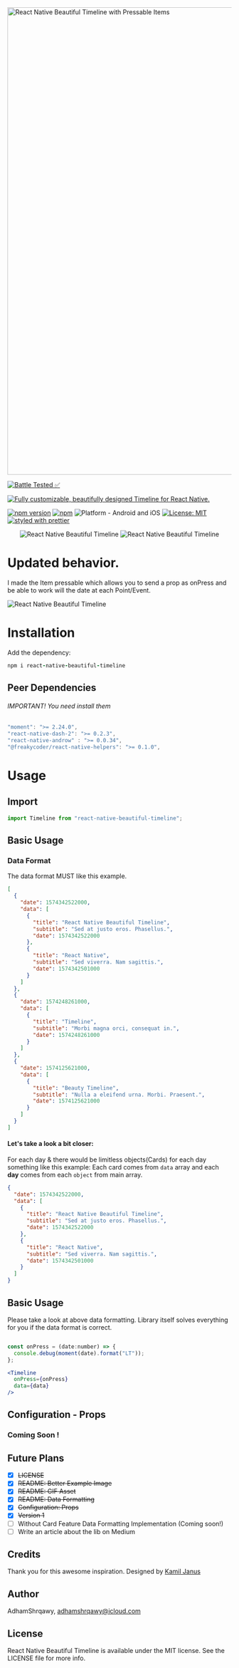 <img alt="React Native Beautiful Timeline with Pressable Items" src="assets/logo.png" width="1050"/>

[![Battle Tested ✅](https://img.shields.io/badge/-Battle--Tested%20%E2%9C%85-03666e?style=for-the-badge)](https://github.com/WrathChaos/react-native-beautiful-timeline)

[![Fully customizable, beautifully designed Timeline for React Native.](https://img.shields.io/badge/-Fully%20customizable%2C%20beautifully%20designed%20Timeline%20for%20React%20Native.-lightgrey?style=for-the-badge)](https://github.com/WrathChaos/react-native-beautiful-timeline)

[![npm version](https://img.shields.io/npm/v/react-native-beautiful-timeline.svg?style=for-the-badge)](https://www.npmjs.com/package/react-native-beautiful-timeline)
[![npm](https://img.shields.io/npm/dt/react-native-beautiful-timeline.svg?style=for-the-badge)](https://www.npmjs.com/package/react-native-beautiful-timeline)
![Platform - Android and iOS](https://img.shields.io/badge/platform-Android%20%7C%20iOS-blue.svg?style=for-the-badge)
[![License: MIT](https://img.shields.io/badge/License-MIT-green.svg?style=for-the-badge)](https://opensource.org/licenses/MIT)
[![styled with prettier](https://img.shields.io/badge/styled_with-prettier-ff69b4.svg?style=for-the-badge)](https://github.com/prettier/prettier)


<p align="center">
  <img alt="React Native Beautiful Timeline"
        src="assets/Screenshots/example.gif" />
  <img alt="React Native Beautiful Timeline"
        src="assets/Screenshots/example.png" />
        <h1>Updated behavior.</h1>
        <p>I made the Item pressable which allows you to send a prop as onPress and be able to work will the date at each Point/Event. </p>
  <img  alt="React Native Beautiful Timeline"
        src="assets/Screenshots/pressFunctionality.png" />
</p>

# Installation

Add the dependency:

```ruby
npm i react-native-beautiful-timeline
```

## Peer Dependencies

###### IMPORTANT! You need install them

```js
"moment": ">= 2.24.0",
"react-native-dash-2": ">= 0.2.3",
"react-native-androw" : ">= 0.0.34",
"@freakycoder/react-native-helpers": ">= 0.1.0",
```

# Usage

## Import

```js
import Timeline from "react-native-beautiful-timeline";
```

## Basic Usage

### Data Format

The data format MUST like this example.

```json
[
  {
    "date": 1574342522000,
    "data": [
      {
        "title": "React Native Beautiful Timeline",
        "subtitle": "Sed at justo eros. Phasellus.",
        "date": 1574342522000
      },
      {
        "title": "React Native",
        "subtitle": "Sed viverra. Nam sagittis.",
        "date": 1574342501000
      }
    ]
  },
  {
    "date": 1574248261000,
    "data": [
      {
        "title": "Timeline",
        "subtitle": "Morbi magna orci, consequat in.",
        "date": 1574248261000
      }
    ]
  },
  {
    "date": 1574125621000,
    "data": [
      {
        "title": "Beauty Timeline",
        "subtitle": "Nulla a eleifend urna. Morbi. Praesent.",
        "date": 1574125621000
      }
    ]
  }
]
```

#### Let's take a look a bit closer:

For each day & there would be limitless objects(Cards) for each day something like this example:
Each card comes from `data` array and each **day** comes from each `object` from main array.

```json
{
  "date": 1574342522000,
  "data": [
    {
      "title": "React Native Beautiful Timeline",
      "subtitle": "Sed at justo eros. Phasellus.",
      "date": 1574342522000
    },
    {
      "title": "React Native",
      "subtitle": "Sed viverra. Nam sagittis.",
      "date": 1574342501000
    }
  ]
}
```

## Basic Usage

Please take a look at above data formatting. Library itself solves everything for you if the data format is correct.

```jsx

const onPress = (date:number) => {
  console.debug(moment(date).format("LT"));
};

<Timeline 
  onPress={onPress}
  data={data} 
/>
```

## Configuration - Props

### Coming Soon !

## Future Plans

- [x] ~~LICENSE~~
- [x] ~~README: Better Example Image~~
- [x] ~~README: GIF Asset~~
- [x] ~~README: Data Formatting~~
- [x] ~~Configuration: Props~~
- [x] ~~Version 1~~
- [ ] Without Card Feature Data Formatting Implementation (Coming soon!)
- [ ] Write an article about the lib on Medium

## Credits

Thank you for this awesome inspiration. Designed by [Kamil Janus](https://dribbble.com/shots/3934981-Calendar-view-of-concept-financial-app)

## Author

AdhamShrqawy, adhamshrqawy@icloud.com

## License

React Native Beautiful Timeline is available under the MIT license. See the LICENSE file for more info.
